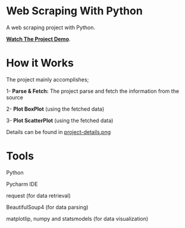 # Web Scraping With Python
A web scraping project with Python.

 [**Watch The Project Demo**](https://youtu.be/mSIS5HtdW70).  

# How it Works
The project mainly accomplishes;

1- **Parse & Fetch:** The project parse and fetch the information from the source

2- **Plot BoxPlot** (using the fetched data)

3- **Plot ScatterPlot** (using the fetched data)

Details can be found in [project-details.png](project-details.png) 


# Tools
Python

Pycharm IDE

request (for data retrieval)

BeautifulSoup4 (for data parsing)

matplotlip, numpy and statsmodels (for data visualization)
